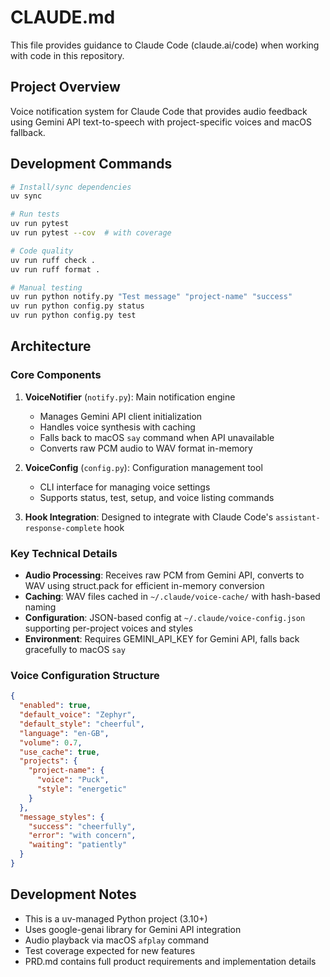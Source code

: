 # CLAUDE.md

This file provides guidance to Claude Code (claude.ai/code) when working with code in this repository.

## Project Overview

Voice notification system for Claude Code that provides audio feedback using Gemini API text-to-speech with project-specific voices and macOS fallback.

## Development Commands

```bash
# Install/sync dependencies
uv sync

# Run tests
uv run pytest
uv run pytest --cov  # with coverage

# Code quality
uv run ruff check .
uv run ruff format .

# Manual testing
uv run python notify.py "Test message" "project-name" "success"
uv run python config.py status
uv run python config.py test
```

## Architecture

### Core Components

1. **VoiceNotifier** (`notify.py`): Main notification engine
   - Manages Gemini API client initialization
   - Handles voice synthesis with caching
   - Falls back to macOS `say` command when API unavailable
   - Converts raw PCM audio to WAV format in-memory

2. **VoiceConfig** (`config.py`): Configuration management tool
   - CLI interface for managing voice settings
   - Supports status, test, setup, and voice listing commands

3. **Hook Integration**: Designed to integrate with Claude Code's `assistant-response-complete` hook

### Key Technical Details

- **Audio Processing**: Receives raw PCM from Gemini API, converts to WAV using struct.pack for efficient in-memory conversion
- **Caching**: WAV files cached in `~/.claude/voice-cache/` with hash-based naming
- **Configuration**: JSON-based config at `~/.claude/voice-config.json` supporting per-project voices and styles
- **Environment**: Requires GEMINI_API_KEY for Gemini API, falls back gracefully to macOS `say`

### Voice Configuration Structure

```json
{
  "enabled": true,
  "default_voice": "Zephyr",
  "default_style": "cheerful",
  "language": "en-GB",
  "volume": 0.7,
  "use_cache": true,
  "projects": {
    "project-name": {
      "voice": "Puck",
      "style": "energetic"
    }
  },
  "message_styles": {
    "success": "cheerfully",
    "error": "with concern",
    "waiting": "patiently"
  }
}
```

## Development Notes

- This is a uv-managed Python project (3.10+)
- Uses google-genai library for Gemini API integration
- Audio playback via macOS `afplay` command
- Test coverage expected for new features
- PRD.md contains full product requirements and implementation details
